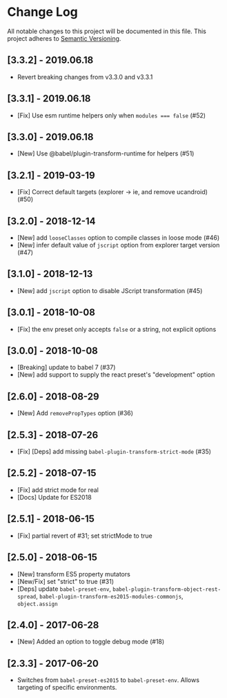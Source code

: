 # Change Log

All notable changes to this project will be documented in this file.
This project adheres to [Semantic Versioning](http://semver.org/).

## [3.3.2] - 2019.06.18
* Revert breaking changes from v3.3.0 and v3.3.1

## [3.3.1] - 2019.06.18
* [Fix] Use esm runtime helpers only when `modules === false` (#52)

## [3.3.0] - 2019.06.18
* [New] Use @babel/plugin-transform-runtime for helpers (#51)

## [3.2.1] - 2019-03-19
* [Fix] Correct default targets (explorer -> ie, and remove ucandroid) (#50)

## [3.2.0] - 2018-12-14
* [New] add `looseClasses` option to compile classes in loose mode (#46)
* [New] infer default value of `jscript` option from explorer target version (#47)

## [3.1.0] - 2018-12-13
* [New] add `jscript` option to disable JScript transformation (#45)

## [3.0.1] - 2018-10-08
* [Fix] the env preset only accepts `false` or a string, not explicit options

## [3.0.0] - 2018-10-08
* [Breaking] update to babel 7 (#37)
* [New] add support to supply the react preset's "development" option

## [2.6.0] - 2018-08-29
* [New] Add `removePropTypes` option (#36)

## [2.5.3] - 2018-07-26
* [Fix] [Deps] add missing `babel-plugin-transform-strict-mode` (#35)

## [2.5.2] - 2018-07-15
* [Fix] add strict mode for real
* [Docs] Update for ES2018

## [2.5.1] - 2018-06-15
* [Fix] partial revert of #31; set strictMode to true

## [2.5.0] - 2018-06-15
* [New] transform ES5 property mutators
* [New/Fix] set "strict" to true (#31)
* [Deps] update `babel-preset-env`, `babel-plugin-transform-object-rest-spread`, `babel-plugin-transform-es2015-modules-commonjs`, `object.assign`

## [2.4.0] - 2017-06-28
* [New] Added an option to toggle debug mode (#18)

## [2.3.3] - 2017-06-20

* Switches from `babel-preset-es2015` to `babel-preset-env`.
  Allows targeting of specific environments.
